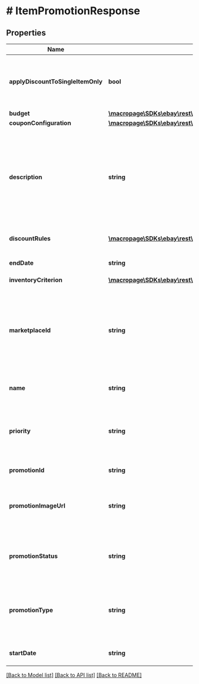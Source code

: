 # # ItemPromotionResponse

## Properties

Name | Type | Description | Notes
------------ | ------------- | ------------- | -------------
**applyDiscountToSingleItemOnly** | **bool** | If set to &lt;code&gt;true&lt;/code&gt;, the discount is applied only when the buyer purchases multiple quantities of a single item being discounted. Otherwise, the discount applies to multiple quantities of any items being discounted. Different variations of a multi-variation item are considered to be the same item. Note that this flag is not relevant if the &lt;b&gt;inventoryCriterion&lt;/b&gt; container identifies a single listing ID for the discount. | [optional]
**budget** | [**\macropage\SDKs\ebay\rest\marketing\Model\Amount**](Amount.md) |  | [optional]
**couponConfiguration** | [**\macropage\SDKs\ebay\rest\marketing\Model\CouponConfiguration**](CouponConfiguration.md) |  | [optional]
**description** | **string** | Required for CODED_COUPON discounts, this is the seller-defined \&quot;tag line\&quot; for the offer, such as \&quot;Save on designer shoes.\&quot; The tag line appears under the \&quot;offer-type text\&quot; that is generated for the discount and is displayed under the offer tile that is shown on the seller&#39;s &lt;b&gt;All Offers&lt;/b&gt; page and on the event page for the discount.  This tag line is not used with volume pricing discounts. &lt;p class&#x3D;\&quot;tablenote\&quot;&gt;&lt;b&gt;Note:&lt;/b&gt; Offer-type text is a teaser that&#39;s presented throughout the buyer&#39;s journey through the sales flow and is generated by eBay. This text is not editable by the seller&amp;mdash;it&#39;s derived from the settings in the &lt;b&gt;discountRules&lt;/b&gt; and &lt;b&gt;discountSpecification&lt;/b&gt; fields&amp;mdash;and can be, for example, \&quot;Extra 20% off when you buy 3+\&quot;.&lt;/p&gt;  &lt;br&gt;&lt;b&gt;Maximum length:&lt;/b&gt; 50 | [optional]
**discountRules** | [**\macropage\SDKs\ebay\rest\marketing\Model\DiscountRule[]**](DiscountRule.md) | A list containing the discount benefits (&lt;b&gt;discountRule&lt;/b&gt;) and the rules that define when the benefit is applied (&lt;b&gt;discountSpecification&lt;/b&gt;). | [optional]
**endDate** | **string** | The date and time the discount ends in UTC format (&lt;code&gt;yyyy-MM-ddThh:mm:ssZ&lt;/code&gt;). For display purposes, convert this time into the local time of the seller. | [optional]
**inventoryCriterion** | [**\macropage\SDKs\ebay\rest\marketing\Model\InventoryCriterion**](InventoryCriterion.md) |  | [optional]
**marketplaceId** | **string** | The eBay marketplace ID of the site where the threshold discount is hosted. Threshold discounts are currently supported on a limited number of eBay marketplaces.  &lt;p&gt;&lt;b&gt;Valid values:&lt;/b&gt;&lt;/p&gt;  &lt;ul class&#x3D;\&quot;compact\&quot;&gt;&lt;li&gt;&lt;code&gt;EBAY_AU&lt;/code&gt; &#x3D; Australia&lt;/li&gt; &lt;li&gt;&lt;code&gt;EBAY_DE&lt;/code&gt; &#x3D; Germany&lt;/li&gt; &lt;li&gt;&lt;code&gt;EBAY_ES&lt;/code&gt; &#x3D; Spain&lt;/li&gt; &lt;li&gt;&lt;code&gt;EBAY_FR&lt;/code&gt; &#x3D; France&lt;/li&gt; &lt;li&gt;&lt;code&gt;EBAY_GB&lt;/code&gt; &#x3D; Great Britain&lt;/li&gt; &lt;li&gt;&lt;code&gt;EBAY_IT&lt;/code&gt; &#x3D; Italy&lt;/li&gt; &lt;li&gt;&lt;code&gt;EBAY_US&lt;/code&gt; &#x3D; United States&lt;/li&gt;&lt;/ul&gt; For implementation help, refer to &lt;a href&#x3D;&#39;https://developer.ebay.com/api-docs/sell/marketing/types/ba:MarketplaceIdEnum&#39;&gt;eBay API documentation&lt;/a&gt; | [optional]
**name** | **string** | The seller-defined name or \&quot;title\&quot; of the discount that the seller can use to identify a discount. This label is not displayed in end-user flows.  &lt;br&gt;&lt;br&gt;&lt;b&gt;Maximum length:&lt;/b&gt; 90 | [optional]
**priority** | **string** | Applicable for only &lt;b&gt;ORDER_DISCOUNT&lt;/b&gt; discounts, this field indicates the precedence of the discount, which eBay uses to determine the position of a discount on the seller&#39;s &lt;b&gt;All Offers&lt;/b&gt; page. If an item is associated with multiple discounts, the discount with the higher priority takes precedence. For implementation help, refer to &lt;a href&#x3D;&#39;https://developer.ebay.com/api-docs/sell/marketing/types/sme:PromotionPriorityEnum&#39;&gt;eBay API documentation&lt;/a&gt; | [optional]
**promotionId** | **string** | A unique eBay-assigned ID for the discount that&#39;s generated when the discount is created. | [optional]
**promotionImageUrl** | **string** | Required for CODED_COUPON, MARKDOWN_SALE, and ORDER_DISCOUNT discounts, and not applicable for &lt;b&gt;VOLUME_DISCOUNT&lt;/b&gt; discounts, this field is a URL that points to an image for the discount. This image is displayed on the seller&#39;s &lt;b&gt;All Offers&lt;/b&gt; page. The URL must point to either JPEG or PNG image and it must be a minimum of 500x500 pixels in dimension and cannot exceed 12Mb in size. | [optional]
**promotionStatus** | **string** | The current status of the discount. When creating a new discount, this value must be set to either &lt;code&gt;DRAFT&lt;/code&gt; or &lt;code&gt;SCHEDULED&lt;/code&gt;. For implementation help, refer to &lt;a href&#x3D;&#39;https://developer.ebay.com/api-docs/sell/marketing/types/sme:PromotionStatusEnum&#39;&gt;eBay API documentation&lt;/a&gt; | [optional]
**promotionType** | **string** | Indicates the type of the discount, either &lt;code&gt;CODED_COUPON&lt;/code&gt;, &lt;code&gt;MARKDOWN_SALE&lt;/code&gt;, &lt;code&gt;ORDER_DISCOUNT&lt;/code&gt;, or &lt;code&gt;VOLUME_DISCOUNT&lt;/code&gt;. For implementation help, refer to &lt;a href&#x3D;&#39;https://developer.ebay.com/api-docs/sell/marketing/types/sme:PromotionTypeEnum&#39;&gt;eBay API documentation&lt;/a&gt; | [optional]
**startDate** | **string** | The date and time the discount starts in UTC format (&lt;code&gt;yyyy-MM-ddThh:mm:ssZ&lt;/code&gt;). For display purposes, convert this time into the local time of the seller. | [optional]

[[Back to Model list]](../../README.md#models) [[Back to API list]](../../README.md#endpoints) [[Back to README]](../../README.md)
